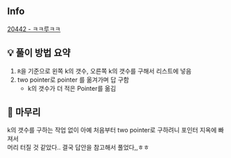 ## Info
[20442 - ㅋㅋ루ㅋㅋ](https://www.acmicpc.net/problem/20442)

## 💡 풀이 방법 요약
1. `R`을 기준으로 왼쪽 k의 갯수, 오른쪽 k의 갯수를 구해서 리스트에 넣음
2. two pointer로 pointer 를 옮겨가며 답 구함
    - k의 갯수가 더 적은 Pointer를 옮김

## 🙂 마무리
k의 갯수를 구하는 작업 없이 아예 처음부터 two pointer로 구하려니 포인터 지옥에 빠져서  
머리 터질 것 같았다..
결국 답안을 참고해서 풀었다,,ㅎㅎ

